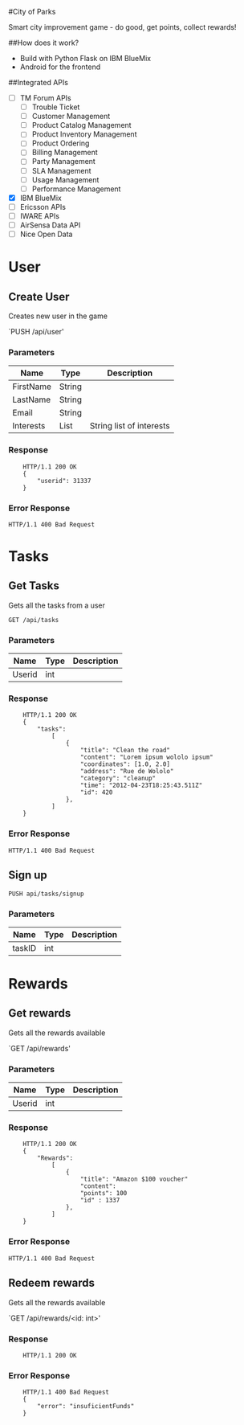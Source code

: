 #City of Parks

Smart city improvement game - do good, get points, collect rewards!

##How does it work? 
* Build with Python Flask on IBM BlueMix
* Android for the frontend

##Integrated APIs
- [ ] TM Forum APIs
    - [ ] Trouble Ticket 
    - [ ] Customer Management 
    - [ ] Product Catalog Management
    - [ ] Product Inventory Management
    - [ ] Product Ordering
    - [ ] Billing Management
    - [ ] Party Management
    - [ ] SLA Management
    - [ ] Usage Management
    - [ ] Performance Management
- [x] IBM BlueMix
- [ ] Ericsson APIs
- [ ] IWARE APIs
- [ ] AirSensa Data API
- [ ] Nice Open Data

# User

## Create User

Creates new user in the game

`PUSH /api/user'

### Parameters

| Name      | Type   | Description              |
|-----------|--------|--------------------------|
| FirstName | String |                          |
| LastName  | String |                          |
| Email     | String |                          |
| Interests | List   | String list of interests |

### Response

```
    HTTP/1.1 200 OK
    {
        "userid": 31337
    }
```

### Error Response

```
HTTP/1.1 400 Bad Request
```

# Tasks

## Get Tasks

Gets all the tasks from a user

`GET /api/tasks`

### Parameters

| Name   | Type | Description |
|--------|------|-------------|
| Userid | int  |             |

### Response

``` 
    HTTP/1.1 200 OK
    { 
        "tasks":
            [
                {
                    "title": "Clean the road"
                    "content": "Lorem ipsum wololo ipsum"
                    "coordinates": [1.0, 2.0]
                    "address": "Rue de Wololo"
                    "category": "cleanup"
                    "time": "2012-04-23T18:25:43.511Z"
                    "id": 420
                },
            ]
    }
```

### Error Response

```
HTTP/1.1 400 Bad Request
```

## Sign up

`PUSH api/tasks/signup`

### Parameters

| Name   | Type | Description |
|--------|------|-------------|
| taskID | int  |             |


# Rewards 

## Get rewards 

Gets all the rewards available

`GET /api/rewards'

### Parameters

| Name   | Type | Description |
|--------|------|-------------|
| Userid | int  |             |

### Response

```
    HTTP/1.1 200 OK
    {
        "Rewards": 
            [
                {
                    "title": "Amazon $100 voucher"
                    "content":
                    "points": 100
                    "id" : 1337
                },
            ]
    }
```

### Error Response

```
HTTP/1.1 400 Bad Request
```

## Redeem rewards 

Gets all the rewards available

`GET /api/rewards/<id: int>'


### Response

```
    HTTP/1.1 200 OK
```

### Error Response

```
    HTTP/1.1 400 Bad Request
    {
        "error": "insuficientFunds"
    }
```
